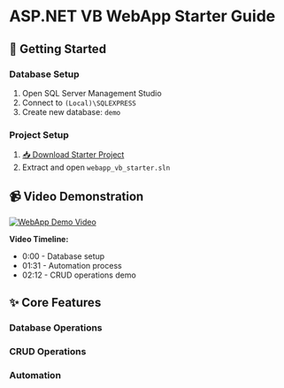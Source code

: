 # ASP.NET VB WebApp Starter Guide

## 🚀 Getting Started

### Database Setup
1. Open SQL Server Management Studio
2. Connect to `(Local)\SQLEXPRESS`
3. Create new database: `demo`

### Project Setup
1. [📥 Download Starter Project](https://github.com/ghkittech/webapp-vb-starter)
2. Extract and open `webapp_vb_starter.sln`

## 📹 Video Demonstration

[![WebApp Demo Video](https://img.youtube.com/vi/Sp8sqIthEfo/0.jpg)](https://www.youtube.com/watch?v=Sp8sqIthEfo)

**Video Timeline:**
- 0:00 - Database setup
- 01:31 - Automation process
- 02:12 - CRUD operations demo
  
## ✨ Core Features

### Database Operations
### CRUD Operations
### Automation
